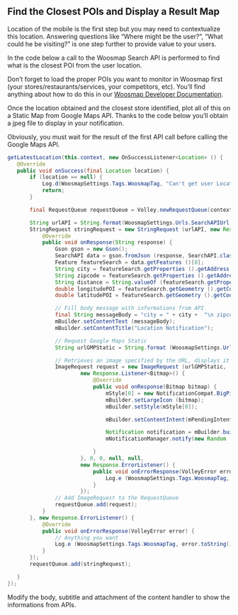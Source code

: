 
## Find the Closest POIs and Display a Result Map

Location of the mobile is the first step but you may need to contextualize this location. Answering questions like “Where might be the user?”, “What could he be visiting?” is one step further to provide value to your users.

In the code below a call to the Woosmap Search API is performed to find what is the closest POI from the user location.

Don’t forget to load the proper POIs you want to monitor in Woosmap first (your stores/restaurants/services, your competitors, etc). You’ll find anything about how to do this in our [Woosmap Developer Documentation](https://developers.woosmap.com/get-started).

 
Once the location obtained and the closest store identified, plot all of this on a Static Map from Google Maps API. Thanks to the code below you’ll obtain a jpeg file to display in your notification.

Obviously, you must wait for the result of the first API call before calling the Google Maps API.

 ```java
getLatestLocation(this.context, new OnSuccessListener<Location> () {
    @Override
    public void onSuccess(final Location location) {
        if (location == null) {
            Log.d(WoosmapSettings.Tags.WoosmapTag, "Can't get user Location");
            return;
        }

        final RequestQueue requestQueue = Volley.newRequestQueue(context);

        String urlAPI = String.format(WoosmapSettings.Urls.SearchAPIUrl, WoosmapSettings.privateKeySearchAPI, location.getLatitude(), location.getLongitude ());
        StringRequest stringRequest = new StringRequest (urlAPI, new Response.Listener<String>() {
            @Override
            public void onResponse(String response) {
                Gson gson = new Gson();
                SearchAPI data = gson.fromJson (response, SearchAPI.class);
                Feature featureSearch = data.getFeatures ()[0];
                String city = featureSearch.getProperties ().getAddress ().getCity ();
                String zipcode = featureSearch.getProperties ().getAddress ().getZipcode ();
                String distance = String.valueOf (featureSearch.getProperties ().getDistance ());
                double longitudePOI = featureSearch.getGeometry ().getCoordinates ()[0];
                double latitudePOI = featureSearch.getGeometry ().getCoordinates ()[1];

                // Fill body message with informations from API
                final String messageBody = "city = " + city +  "\n zipcode = " + zipcode + "\n distance = " + distance;
                mBuilder.setContentText (messageBody);
                mBuilder.setContentTitle("Location Notification");

                // Request Google Maps Static
                String urlGMPStatic = String.format (WoosmapSettings.Urls.GoogleMapStaticUrl,String.valueOf (location.getLatitude ()),String.valueOf (location.getLongitude ()),String.valueOf (latitudePOI),String.valueOf (longitudePOI),WoosmapSettings.privateKeyGMPStatic);

                // Retrieves an image specified by the URL, displays it in the UI.
                ImageRequest request = new ImageRequest (urlGMPStatic,
                        new Response.Listener<Bitmap>() {
                            @Override
                            public void onResponse(Bitmap bitmap) {
                                mStyle[0] = new NotificationCompat.BigPictureStyle().bigPicture(bitmap);
                                mBuilder.setLargeIcon (bitmap);
                                mBuilder.setStyle(mStyle[0]);

                                mBuilder.setContentIntent(mPendingIntent);

                                Notification notification = mBuilder.build();
                                mNotificationManager.notify(new Random ().nextInt(20), notification);

                            }
                        }, 0, 0, null, null,
                        new Response.ErrorListener() {
                            public void onErrorResponse(VolleyError error) {
                                Log.e (WoosmapSettings.Tags.WoosmapTag, error.toString() + " maps.google.com");
                            }
                        });
                // Add ImageRequest to the RequestQueue
                requestQueue.add(request);
            }
        }, new Response.ErrorListener() {
            @Override
            public void onErrorResponse(VolleyError error) {
                // Anything you want
                Log.e (WoosmapSettings.Tags.WoosmapTag, error.toString() + " search API");
            }
        });
        requestQueue.add(stringRequest);

    }
}); 
```

Modify the body, subtitle and attachment of the content handler to show the informations from APIs.
